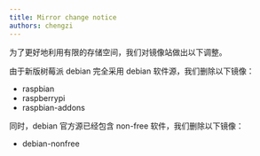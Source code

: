 ```yaml
---
title: Mirror change notice
authors: chengzi
---
```


为了更好地利用有限的存储空间，我们对镜像站做出以下调整。

由于新版树莓派 debian 完全采用 debian 软件源，我们删除以下镜像：

- raspbian
- raspberrypi
- raspbian-addons

同时，debian 官方源已经包含 non-free 软件，我们删除以下镜像：

- debian-nonfree
